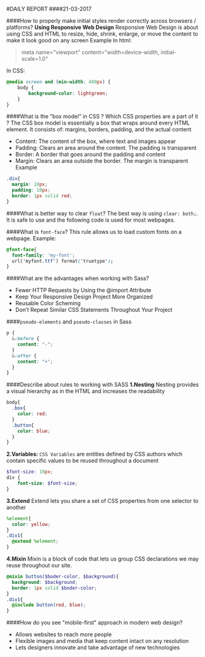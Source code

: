#DAILY REPORT
####21-03-2017

####How to properly make initial styles render correctly across browsers / platforms?
**Using Responsive Web Design**
Responsive Web Design is about using CSS and HTML to resize, hide, shrink, enlarge, or move the content to make it look good on any screen
Example
In html:
>meta name="viewport" content="width=device-width, initial-scale=1.0"

In CSS:
```scss
@media screen and (min-width: 480px) {
    body {
        background-color: lightgreen;
    }
}
```

####What is the "box model" in CSS ? Which CSS properties are a part of it ?
The CSS box model is essentially a box that wraps around every HTML element. It consists of: margins, borders, padding, and the actual content
- Content: The content of the box, where text and images appear
- Padding: Clears an area around the content. The padding is transparent
- Border: A border that goes around the padding and content
- Margin: Clears an area outside the border. The margin is transparent
Example
```css
.div{
  margin: 10px;
  padding: 10px;
  border: 1px solid red;
}
```
####What is better way to clear `float`?
The best way is using `clear: both;`. It is safe to use and the following code is used for most webpages.


####What is `font-face`?
This rule allows us to load custom fonts on a webpage.
Example:
```css
@font-face{
  font-family: 'my-font';
  url('myfont.ttf') format('truetype');
}
```

####What are the advantages when working with Sass?
- Fewer HTTP Requests by Using the @import Attribute
- Keep Your Responsive Design Project More Organized
- Reusable Color Scheming
- Don’t Repeat Similar CSS Statements Throughout Your Project

####`pseudo-elements` and `pseudo-classes` in Sass
```css
p {
  &:before {
    content: "-";
  }
  &:after {
    content: "+";
  }
}
```

####Describe about rules to working with SASS
**1.Nesting** 
Nesting provides a visual hierarchy as in the HTML and increases the readability
```scss
body{
  .box{
    color: red;
  }
  .button{
    color: blue;
  }
}
```

**2.Variables:** 
`CSS Variables` are entities defined by CSS authors which contain specific values to be reused throughout a document
```scss
$font-size: 10px;
div {
    font-size: $font-size;
}
```

**3.Extend**
Extend lets you share a set of CSS properties from one selector to another
```scss
%element{
  color: yellow;
}
.div1{
  @extend %element;
}
```

**4.Mixin**
Mixin is a block of code that lets us group CSS declarations we may reuse throughout our site.
```scss
@mixin button($boder-color, $background){
  background: $background;
  border: 1px solid $boder-color;
}
.div1{
  @include button(red, blue);
}
```

####How do you see "mobile-first" approach in modern web design?
- Allows websites to reach more people
- Flexible images and media that keep content intact on any resolution
- Lets designers innovate and take advantage of new technologies
